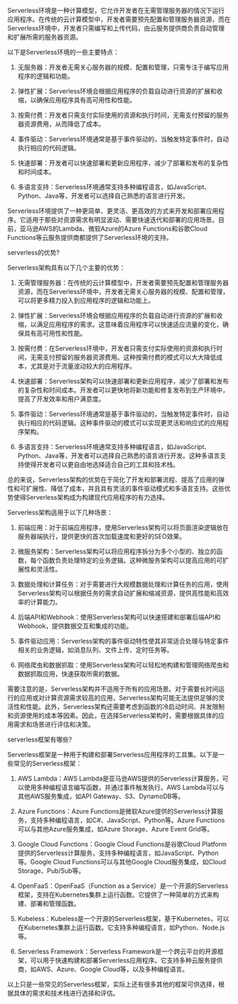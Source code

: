 Serverless环境是一种计算模型，它允许开发者在无需管理服务器的情况下运行应用程序。在传统的云计算模型中，开发者需要预先配置和管理服务器资源，而在Serverless环境中，开发者只需编写和上传代码，由云服务提供商负责自动管理和扩展所需的服务器资源。

以下是Serverless环境的一些主要特点：

1. 无服务器：开发者无需关心服务器的规模、配置和管理，只需专注于编写应用程序的逻辑和功能。
    
2. 弹性扩展：Serverless环境会根据应用程序的负载自动进行资源的扩展和收缩，以确保应用程序具有高可用性和性能。
    
3. 按需付费：开发者只需支付实际使用的资源和执行时间，无需支付预留的服务器资源费用，从而降低了成本。
    
4. 事件驱动：Serverless环境通常是基于事件驱动的，当触发特定事件时，自动执行相应的代码逻辑。
    
5. 快速部署：开发者可以快速部署和更新应用程序，减少了部署和发布的复杂性和时间成本。
    
6. 多语言支持：Serverless环境通常支持多种编程语言，如JavaScript、Python、Java等，开发者可以选择自己熟悉的语言进行开发。
    

Serverless环境提供了一种更简单、更灵活、更高效的方式来开发和部署应用程序。它适用于那些对资源需求有明显波动、需要快速迭代和部署的应用场景。目前，亚马逊AWS的Lambda、微软Azure的Azure Functions和谷歌Cloud Functions等云服务提供商都提供了Serverless环境的支持。

serverless的优势?

Serverless架构具有以下几个主要的优势：

1. 无需管理服务器：在传统的云计算模型中，开发者需要预先配置和管理服务器资源，而在Serverless环境中，开发者无需关心服务器的规模、配置和管理，可以将更多精力投入到应用程序的逻辑和功能上。
    
2. 弹性扩展：Serverless环境会根据应用程序的负载自动进行资源的扩展和收缩，以满足应用程序的需求。这意味着应用程序可以快速适应流量的变化，确保具有高可用性和性能。
    
3. 按需付费：在Serverless环境中，开发者只需支付实际使用的资源和执行时间，无需支付预留的服务器资源费用。这种按需付费的模式可以大大降低成本，尤其是对于流量波动较大的应用程序。
    
4. 快速部署：Serverless架构可以快速部署和更新应用程序，减少了部署和发布的复杂性和时间成本。开发者可以更快地将新功能和修复发布到生产环境中，提高了开发效率和用户满意度。
    
5. 事件驱动：Serverless环境通常是基于事件驱动的，当触发特定事件时，自动执行相应的代码逻辑。这种事件驱动的模式可以实现更灵活和响应式的应用程序架构。
    
6. 多语言支持：Serverless环境通常支持多种编程语言，如JavaScript、Python、Java等，开发者可以选择自己熟悉的语言进行开发。这种多语言支持使得开发者可以更自由地选择适合自己的工具和技术栈。
    

总的来说，Serverless架构的优势在于简化了开发和部署流程、提高了应用的弹性和可扩展性、降低了成本，并且具有灵活的事件驱动模式和多语言支持。这些优势使得Serverless架构成为构建现代应用程序的有力选择。


Serverless架构适用于以下几种场景：

1. 前端应用：对于前端应用程序，使用Serverless架构可以将页面渲染逻辑放在服务器端执行，提供更快的首次加载速度和更好的SEO效果。
    
2. 微服务架构：Serverless架构可以将应用程序拆分为多个小型的、独立的函数，每个函数负责处理特定的业务逻辑。这种微服务架构可以提高应用的可扩展性和灵活性。
    
3. 数据处理和计算任务：对于需要进行大规模数据处理和计算任务的应用，使用Serverless架构可以根据任务的需求自动扩展和缩减资源，提供高性能和高效率的计算能力。
    
4. 后端API和Webhook：使用Serverless架构可以快速搭建和部署后端API和Webhook，提供数据交互和集成的功能。
    
5. 事件驱动应用：Serverless架构的事件驱动特性使其非常适合处理与特定事件相关的业务逻辑，如消息队列、文件上传、定时任务等。
    
6. 网络爬虫和数据抓取：使用Serverless架构可以轻松地构建和管理网络爬虫和数据抓取应用，快速获取所需的数据。
    

需要注意的是，Serverless架构并不适用于所有的应用场景。对于需要长时间运行的应用或对计算资源需求较高的应用，Serverless架构可能无法提供足够的灵活性和性能。此外，Serverless架构还需要考虑到函数的冷启动时间、并发限制和资源使用的成本等因素。因此，在选择Serverless架构时，需要根据具体的应用需求和场景进行评估和决策。

serverless框架有哪些?

Serverless框架是一种用于构建和部署Serverless应用程序的工具集。以下是一些常见的Serverless框架：

1. AWS Lambda：AWS Lambda是亚马逊AWS提供的Serverless计算服务，可以使用多种编程语言编写函数，并通过事件触发执行。AWS Lambda可以与其他AWS服务集成，如API Gateway、S3、DynamoDB等。
    
2. Azure Functions：Azure Functions是微软Azure提供的Serverless计算服务，支持多种编程语言，如C#、JavaScript、Python等。Azure Functions可以与其他Azure服务集成，如Azure Storage、Azure Event Grid等。
    
3. Google Cloud Functions：Google Cloud Functions是谷歌Cloud Platform提供的Serverless计算服务，支持多种编程语言，如JavaScript、Python等。Google Cloud Functions可以与其他Google Cloud服务集成，如Cloud Storage、Pub/Sub等。
    
4. OpenFaaS：OpenFaaS（Function as a Service）是一个开源的Serverless框架，支持在Kubernetes集群上运行函数。它提供了一种简单的方式来构建、部署和管理函数。
    
5. Kubeless：Kubeless是一个开源的Serverless框架，基于Kubernetes，可以在Kubernetes集群上运行函数。它支持多种编程语言，如Python、Node.js等。
    
6. Serverless Framework：Serverless Framework是一个跨云平台的开源框架，可以用于快速构建和部署Serverless应用程序。它支持多种云服务提供商，如AWS、Azure、Google Cloud等，以及多种编程语言。
    

以上只是一些常见的Serverless框架，实际上还有很多其他的框架可供选择，根据具体的需求和技术栈进行选择和评估。